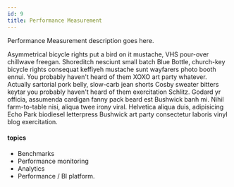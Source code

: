 ```yaml
---
id: 9
title: Performance Measurement
---
```


Performance Measurement description goes here.

Asymmetrical bicycle rights put a bird on it mustache, VHS pour-over chillwave freegan. Shoreditch nesciunt small batch Blue Bottle, church-key bicycle rights consequat keffiyeh mustache sunt wayfarers photo booth ennui. You probably haven't heard of them XOXO art party whatever. Actually sartorial pork belly, slow-carb jean shorts Cosby sweater bitters keytar you probably haven't heard of them exercitation Schlitz. Godard yr officia, assumenda cardigan fanny pack beard est Bushwick banh mi. Nihil farm-to-table nisi, aliqua twee irony viral. Helvetica aliqua duis, adipisicing Echo Park biodiesel letterpress Bushwick art party consectetur laboris vinyl blog exercitation.

#### topics
- Benchmarks
- Performance monitoring 
- Analytics
- Performance / BI platform. 

